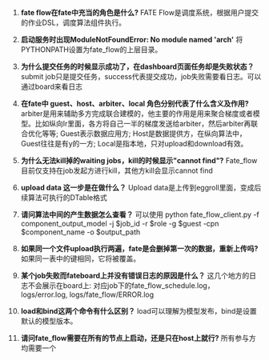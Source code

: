 1. **fate flow在fate中充当的角色是什么?**
FATE Flow是调度系统，根据用户提交的作业DSL，调度算法组件执行。

2. **启动服务时出现ModuleNotFoundError: No module named 'arch'**
将PYTHONPATH设置为fate_flow的上层目录。

3. **为什么提交任务的时候显示成功了，在dashboard页面任务却是失败状态？**
submit job只是提交任务，success代表提交成功，job失败需要看日志。可以通过board来看日志

4. **在fate中  guest、host、arbiter、local  角色分别代表了什么含义及作用?**
arbiter是用来辅助多方完成联合建模的，他主要的作用是用来聚合梯度或者模型。比如纵向lr里面，各方将自己一半的梯度发送给arbiter，然后arbiter再联合优化等等;
Guest表示数据应用方;
Host是数据提供方，在纵向算法中，Guest往往是有y的一方;
Local是指本地，只对upload和download有效。

5. **为什么无法kill掉的waiting jobs，kill的时候显示"cannot find"?**
Fate_flow目前仅支持在job发起方进行kill，其他方kill会显示cannot find

6. **upload data 这一步是在做什么？**
Upload data是上传到eggroll里面，变成后续算法可执行的DTable格式

7. **请问算法中间的产生数据怎么查看？**
可以使用 python fate_flow_client.py -f component_output_model -j $job_id -r $role -g $guest -cpn $component_name -o $output_path

8. **如果同一个文件upload执行两遍，fate是会删掉第一次的数据，重新上传吗?**
如果同一表中的键相同，它将被覆盖。

9. **某个job失败而fateboard上并没有错误日志的原因是什么？**
这几个地方的日志不会展示在board上: 对应job下的fate_flow_schedule.log， logs/error.log,   logs/fate_flow/ERROR.log

10. **load和bind这两个命令有什么区别？**
load可以理解为模型发布，bind是设置默认的模型版本。

11. **请问fate_flow需要在所有的节点上启动，还是只在host上就行?**
所有参与方均需要一个

